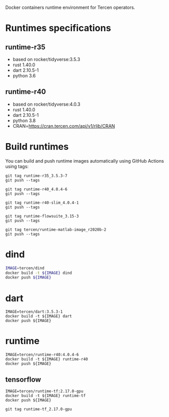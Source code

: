 
Docker containers runtime environment for Tercen operators.

# Runtimes specifications

## runtime-r35

- based on rocker/tidyverse:3.5.3
- rust 1.40.0
- dart 2.10.5-1
- python 3.6

## runtime-r40

- based on rocker/tidyverse:4.0.3
- rust 1.40.0
- dart 2.10.5-1
- python 3.8
- CRAN=https://cran.tercen.com/api/v1/rlib/CRAN
 
# Build runtimes

You can build and push runtime images automatically using GitHub Actions using tags:

```
git tag runtime-r35_3.5.3-7
git push --tags

git tag runtime-r40_4.0.4-6
git push --tags

git tag runtime-r40-slim_4.0.4-1
git push --tags

git tag runtime-flowsuite_3.15-3
git push --tags

git tag tercen/runtime-matlab-image_r2020b-2
git push --tags
```

# dind

```bash
IMAGE=tercen/dind
docker build -t ${IMAGE} dind
docker push ${IMAGE}
```

# dart

```shell
IMAGE=tercen/dart:3.5.3-1
docker build -t ${IMAGE} dart
docker push ${IMAGE}
```

# runtime

```shell
IMAGE=tercen/runtime-r40:4.0.4-6
docker build -t ${IMAGE} runtime-r40
docker push ${IMAGE}
```

## tensorflow

```shell
IMAGE=tercen/runtime-tf:2.17.0-gpu
docker build -t ${IMAGE} runtime-tf
docker push ${IMAGE}

git tag runtime-tf_2.17.0-gpu
```